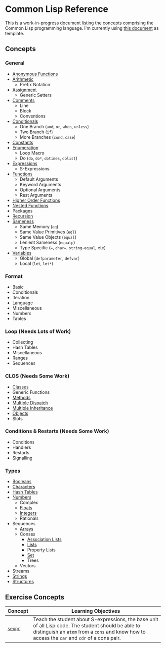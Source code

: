 # Common Lisp Reference

This is a work-in-progress document listing the concepts comprising the Common
Lisp programming language. I'm currently using [this document][csharp-example]
as template.

## Concepts
### General
  - [Anonymous Functions][anonymous-functions]
  - [Arithmetic][arithmetic]
    - Prefix Notation
  - [Assignment][assignment]
    - Generic Setters
  - [Comments][comments]
    - Line
    - Block
    - Conventions
  - [Conditionals][conditionals]
    - One Branch (`and`, `or`, `when`, `unless`)
    - Two Branch (`if`)
    - More Branches (`cond`, `case`)
  - [Constants][constants]
  - [Enumeration][enumeration]
    - Loop Macro
    - Do (`do`, `do*`, `dotimes`, `dolist`)
  - [Expressions][expressions]
    - S-Expressions
  - [Functions][functions]
    - Default Arguments
    - Keyword Arguments
    - Optional Arguments
    - Rest Arguments
  - [Higher Order Functions][higher-order-functions]
  - [Nested Functions][nested-functions]
  - Packages
  - [Recursion][recursion]
  - [Sameness][sameness]
    - Same Memory (`eq`)
    - Same Value Primitives (`eql`)
    - Same Value Objects (`equal`)
    - Lenient Sameness (`equalp`)
    - Type Specific (`=`, `char=`, `string-equal`, etc)
  - [Variables][variables]
    - Global (`defparameter`, `defvar`)
    - Local (`let`, `let*`)

### Format
  - Basic
  - Conditionals
  - Iteration
  - Language
  - Miscellaneous
  - Numbers
  - Tables

### Loop (Needs Lots of Work)
  - Collecting
  - Hash Tables
  - Miscellaneous
  - Ranges
  - Sequences

### CLOS (Needs Some Work)
  - [Classes][classes]
  - Generic Functions
  - [Methods][methods]
  - [Multiple Dispatch][multiple-dispatch]
  - [Multiple Inheritance][inheritance]
  - [Objects][objects]
  - Slots
  
### Conditions & Restarts (Needs Some Work)
  - Conditions
  - Handlers
  - Restarts
  - Signalling

### Types
  - [Booleans][bool]
  - [Characters][char]
  - [Hash Tables][hash-map]
  - [Numbers][number]
    - Complex
    - [Floats][floating-point-number]
    - [Integers][integer]
    - Rationals
  - Sequences
    - [Arrays][array]
    - Conses
      - [Association Lists][map]
      - [Lists][list]
      - Property Lists
      - [Set][set]
      - Trees
    - Vectors
  - Streams
  - [Strings][string]
  - [Structures][struct]

## Exercise Concepts
| Concept | Learning Objectives |
| ------- | ------------------- |
| [`sexpr`][sexpr] | Teach the student about S-expressions, the base unit of all Lisp code. The student should be able to distinguish an `atom` from a `cons` and know how to access the `car` and `cdr` of a cons pair. |

[csharp-example]: ../../csharp/reference/README.md
[anonymous-functions]: ../../../reference/concepts/anonymous_functions.md
[arithmetic]: ../../../reference/concepts/arithmetic.md
[assignment]: ../../../reference/concepts/assignment.md
[comments]: ../../../reference/concepts/comments.md
[conditionals]: ../../../reference/concepts/conditionals.md
[constants]: ../../../reference/concepts/constants.md
[enumeration]: ../../../reference/concepts/enumeration.md
[expressions]: ../../../reference/concepts/expressions.md
[functions]: ../../../reference/concepts/functions.md
[higher-order-functions]: ../../../reference/concepts/higher_order_functions.md
[nested-functions]: ../../../reference/concepts/nested_functions.md
[recursion]: ../../../reference/concepts/recursion.md
[sameness]: ../../../reference/concepts/sameness.md
[variables]: ../../../reference/concepts/variables.md
[classes]: ../../../reference/concepts/classes.md
[methods]: ../../../reference/concepts/methods.md
[multiple-dispatch]: ../../../reference/concepts/multiple-dispatch.md
[inheritance]: ../../../reference/concepts/inheritance.md
[objects]: ../../../reference/concepts/objects.md
[bool]: ../../../reference/types/boolean.md
[char]: ../../../reference/types/char.md
[hash-map]: ../../../reference/types/hash_map.md
[number]: ../../../reference/types/number.md
[floating-point-number]: ../../../reference/types/floating_point_number.md
[integer]: ../../../reference/types/integer.md
[array]: ../../../reference/types/array.md
[map]: ../../../reference/types/map.md
[list]: ../../../reference/types/list.md
[set]: ../../../reference/types/set.md
[string]: ../../../reference/types/string.md
[struct]: ../../../reference/types/struct.md

[sexpr]: ../exercises/concept/sexpr
